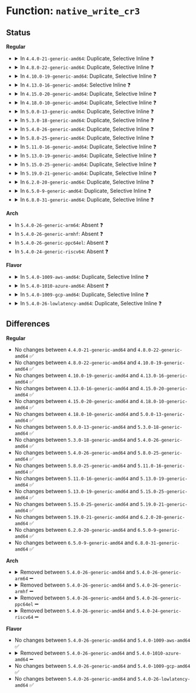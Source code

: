# Function: <code>native_write_cr3</code>

## Status
<b>Regular</b>
<ul>
<li>
<details>
<summary>In <code>4.4.0-21-generic-amd64</code>: Duplicate, Selective Inline ❓</summary>

```c
void native_write_cr3(long unsigned int val)
```

```json
{
  "name": "native_write_cr3",
  "collision_type": "Static Duplication",
  "inline_type": "Selective",
  "funcs": [
    {
      "addr": 18446744071594980444,
      "name": "native_write_cr3",
      "external": false,
      "loc": "arch/x86/include/asm/special_insns.h:54",
      "file": "arch/x86/xen/mmu.c",
      "inline": "declared, inlined",
      "caller_inline": [
        "arch/x86/xen/mmu.c:xen_setup_kernel_pagetable"
      ],
      "caller_func": []
    },
    {
      "addr": 18446744071579256128,
      "name": "native_write_cr3",
      "external": false,
      "loc": "arch/x86/include/asm/special_insns.h:54",
      "file": "arch/x86/kernel/paravirt.c",
      "inline": "declared, inlined",
      "caller_inline": [
        "arch/x86/kernel/paravirt.c:native_flush_tlb"
      ],
      "caller_func": []
    }
  ],
  "symbols": [
    {
      "addr": 18446744071579256128,
      "name": "native_write_cr3",
      "section": ".text",
      "bind": "STB_LOCAL",
      "size": 9
    }
  ]
}
```
</details>
</li>
<li>
<details>
<summary>In <code>4.8.0-22-generic-amd64</code>: Duplicate, Selective Inline ❓</summary>

```c
void native_write_cr3(long unsigned int val)
```

```json
{
  "name": "native_write_cr3",
  "collision_type": "Static Duplication",
  "inline_type": "Selective",
  "funcs": [
    {
      "addr": 18446744071595143200,
      "name": "native_write_cr3",
      "external": false,
      "loc": "arch/x86/include/asm/special_insns.h:54",
      "file": "arch/x86/xen/mmu.c",
      "inline": "declared, inlined",
      "caller_inline": [
        "arch/x86/xen/mmu.c:xen_setup_kernel_pagetable"
      ],
      "caller_func": []
    },
    {
      "addr": 18446744071579256156,
      "name": "native_write_cr3",
      "external": false,
      "loc": "arch/x86/include/asm/special_insns.h:54",
      "file": "arch/x86/kernel/paravirt.c",
      "inline": "declared, inlined",
      "caller_inline": [
        "arch/x86/kernel/paravirt.c:native_flush_tlb"
      ],
      "caller_func": []
    }
  ],
  "symbols": [
    {
      "addr": 18446744071579255184,
      "name": "native_write_cr3",
      "section": ".text",
      "bind": "STB_LOCAL",
      "size": 9
    }
  ]
}
```
</details>
</li>
<li>
<details>
<summary>In <code>4.10.0-19-generic-amd64</code>: Duplicate, Selective Inline ❓</summary>

```c
void native_write_cr3(long unsigned int val)
```

```json
{
  "name": "native_write_cr3",
  "collision_type": "Static Duplication",
  "inline_type": "Selective",
  "funcs": [
    {
      "addr": 18446744071595385870,
      "name": "native_write_cr3",
      "external": false,
      "loc": "arch/x86/include/asm/special_insns.h:49",
      "file": "arch/x86/xen/mmu.c",
      "inline": "declared, inlined",
      "caller_inline": [
        "arch/x86/xen/mmu.c:xen_setup_kernel_pagetable"
      ],
      "caller_func": []
    },
    {
      "addr": 18446744071579269692,
      "name": "native_write_cr3",
      "external": false,
      "loc": "arch/x86/include/asm/special_insns.h:49",
      "file": "arch/x86/kernel/paravirt.c",
      "inline": "declared, inlined",
      "caller_inline": [
        "arch/x86/kernel/paravirt.c:native_flush_tlb"
      ],
      "caller_func": []
    }
  ],
  "symbols": [
    {
      "addr": 18446744071579268736,
      "name": "native_write_cr3",
      "section": ".text",
      "bind": "STB_LOCAL",
      "size": 9
    }
  ]
}
```
</details>
</li>
<li>
<details>
<summary>In <code>4.13.0-16-generic-amd64</code>: Selective Inline ❓</summary>

```c
void native_write_cr3(long unsigned int val)
```

```json
{
  "name": "native_write_cr3",
  "collision_type": "Unique Static",
  "inline_type": "Selective",
  "funcs": [
    {
      "addr": 18446744071579266236,
      "name": "native_write_cr3",
      "external": false,
      "loc": "arch/x86/include/asm/special_insns.h:49",
      "file": "arch/x86/kernel/paravirt.c",
      "inline": "declared, inlined",
      "caller_inline": [
        "arch/x86/kernel/paravirt.c:native_flush_tlb"
      ],
      "caller_func": []
    }
  ],
  "symbols": [
    {
      "addr": 18446744071579265344,
      "name": "native_write_cr3",
      "section": ".text",
      "bind": "STB_LOCAL",
      "size": 9
    }
  ]
}
```
</details>
</li>
<li>
<details>
<summary>In <code>4.15.0-20-generic-amd64</code>: Duplicate, Selective Inline ❓</summary>

```c
void native_write_cr3(long unsigned int val)
```

```json
{
  "name": "native_write_cr3",
  "collision_type": "Static Duplication",
  "inline_type": "Selective",
  "funcs": [
    {
      "addr": 18446744071579284327,
      "name": "native_write_cr3",
      "external": false,
      "loc": "arch/x86/include/asm/special_insns.h:50",
      "file": "arch/x86/kernel/paravirt.c",
      "inline": "declared, inlined",
      "caller_inline": [
        "arch/x86/kernel/paravirt.c:native_flush_tlb"
      ],
      "caller_func": []
    },
    {
      "addr": 18446744071602723266,
      "name": "native_write_cr3",
      "external": false,
      "loc": "arch/x86/include/asm/special_insns.h:50",
      "file": "arch/x86/mm/mem_encrypt.c",
      "inline": "declared, inlined",
      "caller_inline": [
        "arch/x86/mm/mem_encrypt.c:__sme_early_map_unmap_mem"
      ],
      "caller_func": [
        "arch/x86/mm/mem_encrypt.c:sme_encrypt_kernel",
        "arch/x86/mm/mem_encrypt.c:sme_encrypt_kernel"
      ]
    }
  ],
  "symbols": [
    {
      "addr": 18446744071579282192,
      "name": "native_write_cr3",
      "section": ".text",
      "bind": "STB_LOCAL",
      "size": 9
    },
    {
      "addr": 18446744071579370749,
      "name": "native_write_cr3",
      "section": ".text",
      "bind": "STB_LOCAL",
      "size": 9
    }
  ]
}
```
</details>
</li>
<li>
<details>
<summary>In <code>4.18.0-10-generic-amd64</code>: Duplicate, Selective Inline ❓</summary>

```c
void native_write_cr3(long unsigned int val)
```

```json
{
  "name": "native_write_cr3",
  "collision_type": "Static Duplication",
  "inline_type": "Selective",
  "funcs": [
    {
      "addr": 18446744071579295799,
      "name": "native_write_cr3",
      "external": false,
      "loc": "arch/x86/include/asm/special_insns.h:50",
      "file": "arch/x86/kernel/paravirt.c",
      "inline": "declared, inlined",
      "caller_inline": [
        "arch/x86/kernel/paravirt.c:native_flush_tlb"
      ],
      "caller_func": []
    },
    {
      "addr": 18446744071602895512,
      "name": "native_write_cr3",
      "external": false,
      "loc": "arch/x86/include/asm/special_insns.h:50",
      "file": "arch/x86/mm/mem_encrypt.c",
      "inline": "declared, inlined",
      "caller_inline": [
        "arch/x86/mm/mem_encrypt.c:__sme_early_map_unmap_mem"
      ],
      "caller_func": []
    },
    {
      "addr": 18446744071602898158,
      "name": "native_write_cr3",
      "external": false,
      "loc": "arch/x86/include/asm/special_insns.h:50",
      "file": "arch/x86/mm/mem_encrypt_identity.c",
      "inline": "declared, inlined",
      "caller_inline": [
        "arch/x86/mm/mem_encrypt_identity.c:sme_encrypt_kernel",
        "arch/x86/mm/mem_encrypt_identity.c:sme_encrypt_kernel"
      ],
      "caller_func": []
    }
  ],
  "symbols": [
    {
      "addr": 18446744071579293680,
      "name": "native_write_cr3",
      "section": ".text",
      "bind": "STB_LOCAL",
      "size": 9
    }
  ]
}
```
</details>
</li>
<li>
<details>
<summary>In <code>5.0.0-13-generic-amd64</code>: Duplicate, Selective Inline ❓</summary>

```c
void native_write_cr3(long unsigned int val)
```

```json
{
  "name": "native_write_cr3",
  "collision_type": "Static Duplication",
  "inline_type": "Selective",
  "funcs": [
    {
      "addr": 18446744071579320439,
      "name": "native_write_cr3",
      "external": false,
      "loc": "arch/x86/include/asm/special_insns.h:50",
      "file": "arch/x86/kernel/paravirt.c",
      "inline": "declared, inlined",
      "caller_inline": [
        "arch/x86/kernel/paravirt.c:native_flush_tlb"
      ],
      "caller_func": []
    },
    {
      "addr": 18446744071604692821,
      "name": "native_write_cr3",
      "external": false,
      "loc": "arch/x86/include/asm/special_insns.h:50",
      "file": "arch/x86/mm/mem_encrypt.c",
      "inline": "declared, inlined",
      "caller_inline": [
        "arch/x86/mm/mem_encrypt.c:__sme_early_map_unmap_mem"
      ],
      "caller_func": []
    },
    {
      "addr": 18446744071604695542,
      "name": "native_write_cr3",
      "external": false,
      "loc": "arch/x86/include/asm/special_insns.h:50",
      "file": "arch/x86/mm/mem_encrypt_identity.c",
      "inline": "declared, inlined",
      "caller_inline": [
        "arch/x86/mm/mem_encrypt_identity.c:sme_encrypt_kernel",
        "arch/x86/mm/mem_encrypt_identity.c:sme_encrypt_kernel"
      ],
      "caller_func": []
    }
  ],
  "symbols": [
    {
      "addr": 18446744071579318672,
      "name": "native_write_cr3",
      "section": ".text",
      "bind": "STB_LOCAL",
      "size": 9
    }
  ]
}
```
</details>
</li>
<li>
<details>
<summary>In <code>5.3.0-18-generic-amd64</code>: Duplicate, Selective Inline ❓</summary>

```c
void native_write_cr3(long unsigned int val)
```

```json
{
  "name": "native_write_cr3",
  "collision_type": "Static Duplication",
  "inline_type": "Selective",
  "funcs": [
    {
      "addr": 18446744071579335671,
      "name": "native_write_cr3",
      "external": false,
      "loc": "arch/x86/include/asm/special_insns.h:49",
      "file": "arch/x86/kernel/paravirt.c",
      "inline": "declared, inlined",
      "caller_inline": [
        "arch/x86/kernel/paravirt.c:native_flush_tlb"
      ],
      "caller_func": []
    },
    {
      "addr": 18446744071604792817,
      "name": "native_write_cr3",
      "external": false,
      "loc": "arch/x86/include/asm/special_insns.h:49",
      "file": "arch/x86/mm/mem_encrypt.c",
      "inline": "declared, inlined",
      "caller_inline": [
        "arch/x86/mm/mem_encrypt.c:__sme_early_map_unmap_mem"
      ],
      "caller_func": []
    },
    {
      "addr": 18446744071604795572,
      "name": "native_write_cr3",
      "external": false,
      "loc": "arch/x86/include/asm/special_insns.h:49",
      "file": "arch/x86/mm/mem_encrypt_identity.c",
      "inline": "declared, inlined",
      "caller_inline": [
        "arch/x86/mm/mem_encrypt_identity.c:sme_encrypt_kernel",
        "arch/x86/mm/mem_encrypt_identity.c:sme_encrypt_kernel"
      ],
      "caller_func": []
    }
  ],
  "symbols": [
    {
      "addr": 18446744071579333888,
      "name": "native_write_cr3",
      "section": ".text",
      "bind": "STB_LOCAL",
      "size": 4
    }
  ]
}
```
</details>
</li>
<li>
<details>
<summary>In <code>5.4.0-26-generic-amd64</code>: Duplicate, Selective Inline ❓</summary>

```c
void native_write_cr3(long unsigned int val)
```

```json
{
  "name": "native_write_cr3",
  "collision_type": "Static Duplication",
  "inline_type": "Selective",
  "funcs": [
    {
      "addr": 18446744071579339879,
      "name": "native_write_cr3",
      "external": false,
      "loc": "arch/x86/include/asm/special_insns.h:49",
      "file": "arch/x86/kernel/paravirt.c",
      "inline": "declared, inlined",
      "caller_inline": [
        "arch/x86/kernel/paravirt.c:native_flush_tlb"
      ],
      "caller_func": []
    },
    {
      "addr": 18446744071604818538,
      "name": "native_write_cr3",
      "external": false,
      "loc": "arch/x86/include/asm/special_insns.h:49",
      "file": "arch/x86/mm/mem_encrypt.c",
      "inline": "declared, inlined",
      "caller_inline": [
        "arch/x86/mm/mem_encrypt.c:__sme_early_map_unmap_mem"
      ],
      "caller_func": []
    },
    {
      "addr": 18446744071604821331,
      "name": "native_write_cr3",
      "external": false,
      "loc": "arch/x86/include/asm/special_insns.h:49",
      "file": "arch/x86/mm/mem_encrypt_identity.c",
      "inline": "declared, inlined",
      "caller_inline": [
        "arch/x86/mm/mem_encrypt_identity.c:sme_encrypt_kernel",
        "arch/x86/mm/mem_encrypt_identity.c:sme_encrypt_kernel"
      ],
      "caller_func": []
    }
  ],
  "symbols": [
    {
      "addr": 18446744071579338128,
      "name": "native_write_cr3",
      "section": ".text",
      "bind": "STB_LOCAL",
      "size": 4
    }
  ]
}
```
</details>
</li>
<li>
<details>
<summary>In <code>5.8.0-25-generic-amd64</code>: Duplicate, Selective Inline ❓</summary>

```c
void native_write_cr3(long unsigned int val)
```

```json
{
  "name": "native_write_cr3",
  "collision_type": "Static Duplication",
  "inline_type": "Selective",
  "funcs": [
    {
      "addr": 18446744071579367856,
      "name": "native_write_cr3",
      "external": false,
      "loc": "arch/x86/include/asm/special_insns.h:50",
      "file": "arch/x86/kernel/paravirt.c",
      "inline": "seen, unknown",
      "caller_inline": [],
      "caller_func": []
    },
    {
      "addr": 18446744071579417111,
      "name": "native_write_cr3",
      "external": false,
      "loc": "arch/x86/include/asm/special_insns.h:50",
      "file": "arch/x86/mm/tlb.c",
      "inline": "declared, inlined",
      "caller_inline": [
        "arch/x86/mm/tlb.c:native_flush_tlb_local"
      ],
      "caller_func": []
    },
    {
      "addr": 18446744071609159649,
      "name": "native_write_cr3",
      "external": false,
      "loc": "arch/x86/include/asm/special_insns.h:50",
      "file": "arch/x86/mm/mem_encrypt_identity.c",
      "inline": "declared, inlined",
      "caller_inline": [
        "arch/x86/mm/mem_encrypt_identity.c:sme_encrypt_kernel",
        "arch/x86/mm/mem_encrypt_identity.c:sme_encrypt_kernel"
      ],
      "caller_func": []
    }
  ],
  "symbols": [
    {
      "addr": 18446744071579367856,
      "name": "native_write_cr3",
      "section": ".text",
      "bind": "STB_LOCAL",
      "size": 4
    }
  ]
}
```
</details>
</li>
<li>
<details>
<summary>In <code>5.11.0-16-generic-amd64</code>: Duplicate, Selective Inline ❓</summary>

```c
void native_write_cr3(long unsigned int val)
```

```json
{
  "name": "native_write_cr3",
  "collision_type": "Static Duplication",
  "inline_type": "Selective",
  "funcs": [
    {
      "addr": 18446744071579366880,
      "name": "native_write_cr3",
      "external": false,
      "loc": "arch/x86/include/asm/special_insns.h:52",
      "file": "arch/x86/kernel/paravirt.c",
      "inline": "seen, unknown",
      "caller_inline": [],
      "caller_func": []
    },
    {
      "addr": 18446744071579417191,
      "name": "native_write_cr3",
      "external": false,
      "loc": "arch/x86/include/asm/special_insns.h:52",
      "file": "arch/x86/mm/tlb.c",
      "inline": "declared, inlined",
      "caller_inline": [
        "arch/x86/mm/tlb.c:native_flush_tlb_local"
      ],
      "caller_func": []
    },
    {
      "addr": 18446744071612230247,
      "name": "native_write_cr3",
      "external": false,
      "loc": "arch/x86/include/asm/special_insns.h:52",
      "file": "arch/x86/mm/mem_encrypt_identity.c",
      "inline": "declared, inlined",
      "caller_inline": [
        "arch/x86/mm/mem_encrypt_identity.c:sme_encrypt_kernel",
        "arch/x86/mm/mem_encrypt_identity.c:sme_encrypt_kernel"
      ],
      "caller_func": []
    }
  ],
  "symbols": [
    {
      "addr": 18446744071579366880,
      "name": "native_write_cr3",
      "section": ".text",
      "bind": "STB_LOCAL",
      "size": 4
    }
  ]
}
```
</details>
</li>
<li>
<details>
<summary>In <code>5.13.0-19-generic-amd64</code>: Duplicate, Selective Inline ❓</summary>

```c
void native_write_cr3(long unsigned int val)
```

```json
{
  "name": "native_write_cr3",
  "collision_type": "Static Duplication",
  "inline_type": "Selective",
  "funcs": [
    {
      "addr": 18446744071579371248,
      "name": "native_write_cr3",
      "external": false,
      "loc": "arch/x86/include/asm/special_insns.h:52",
      "file": "arch/x86/kernel/paravirt.c",
      "inline": "seen, unknown",
      "caller_inline": [],
      "caller_func": []
    },
    {
      "addr": 18446744071579420236,
      "name": "native_write_cr3",
      "external": false,
      "loc": "arch/x86/include/asm/special_insns.h:52",
      "file": "arch/x86/mm/tlb.c",
      "inline": "declared, inlined",
      "caller_inline": [
        "arch/x86/mm/tlb.c:native_flush_tlb_local"
      ],
      "caller_func": []
    },
    {
      "addr": 18446744071614370993,
      "name": "native_write_cr3",
      "external": false,
      "loc": "arch/x86/include/asm/special_insns.h:52",
      "file": "arch/x86/mm/mem_encrypt_identity.c",
      "inline": "declared, inlined",
      "caller_inline": [
        "arch/x86/mm/mem_encrypt_identity.c:sme_encrypt_kernel",
        "arch/x86/mm/mem_encrypt_identity.c:sme_encrypt_kernel"
      ],
      "caller_func": []
    }
  ],
  "symbols": [
    {
      "addr": 18446744071579371248,
      "name": "native_write_cr3",
      "section": ".text",
      "bind": "STB_LOCAL",
      "size": 4
    }
  ]
}
```
</details>
</li>
<li>
<details>
<summary>In <code>5.15.0-25-generic-amd64</code>: Duplicate, Selective Inline ❓</summary>

```c
void native_write_cr3(long unsigned int val)
```

```json
{
  "name": "native_write_cr3",
  "collision_type": "Static Duplication",
  "inline_type": "Selective",
  "funcs": [
    {
      "addr": 18446744071579432464,
      "name": "native_write_cr3",
      "external": false,
      "loc": "arch/x86/include/asm/special_insns.h:52",
      "file": "arch/x86/kernel/paravirt.c",
      "inline": "seen, unknown",
      "caller_inline": [],
      "caller_func": []
    },
    {
      "addr": 18446744071579483788,
      "name": "native_write_cr3",
      "external": false,
      "loc": "arch/x86/include/asm/special_insns.h:52",
      "file": "arch/x86/mm/tlb.c",
      "inline": "declared, inlined",
      "caller_inline": [
        "arch/x86/mm/tlb.c:native_flush_tlb_local"
      ],
      "caller_func": []
    },
    {
      "addr": 18446744071615302979,
      "name": "native_write_cr3",
      "external": false,
      "loc": "arch/x86/include/asm/special_insns.h:52",
      "file": "arch/x86/mm/mem_encrypt_identity.c",
      "inline": "declared, inlined",
      "caller_inline": [
        "arch/x86/mm/mem_encrypt_identity.c:sme_encrypt_kernel",
        "arch/x86/mm/mem_encrypt_identity.c:sme_encrypt_kernel"
      ],
      "caller_func": []
    }
  ],
  "symbols": [
    {
      "addr": 18446744071579432464,
      "name": "native_write_cr3",
      "section": ".text",
      "bind": "STB_LOCAL",
      "size": 4
    }
  ]
}
```
</details>
</li>
<li>
<details>
<summary>In <code>5.19.0-21-generic-amd64</code>: Duplicate, Selective Inline ❓</summary>

```c
void native_write_cr3(long unsigned int val)
```

```json
{
  "name": "native_write_cr3",
  "collision_type": "Static Duplication",
  "inline_type": "Selective",
  "funcs": [
    {
      "addr": 18446744071579501440,
      "name": "native_write_cr3",
      "external": false,
      "loc": "arch/x86/include/asm/special_insns.h:52",
      "file": "arch/x86/kernel/paravirt.c",
      "inline": "seen, unknown",
      "caller_inline": [],
      "caller_func": []
    },
    {
      "addr": 18446744071579562999,
      "name": "native_write_cr3",
      "external": false,
      "loc": "arch/x86/include/asm/special_insns.h:52",
      "file": "arch/x86/mm/tlb.c",
      "inline": "declared, inlined",
      "caller_inline": [
        "arch/x86/mm/tlb.c:native_flush_tlb_local"
      ],
      "caller_func": []
    },
    {
      "addr": 18446744071617083317,
      "name": "native_write_cr3",
      "external": false,
      "loc": "arch/x86/include/asm/special_insns.h:52",
      "file": "arch/x86/mm/mem_encrypt_identity.c",
      "inline": "declared, inlined",
      "caller_inline": [
        "arch/x86/mm/mem_encrypt_identity.c:sme_encrypt_kernel",
        "arch/x86/mm/mem_encrypt_identity.c:sme_encrypt_kernel"
      ],
      "caller_func": []
    }
  ],
  "symbols": [
    {
      "addr": 18446744071579501440,
      "name": "native_write_cr3",
      "section": ".text",
      "bind": "STB_LOCAL",
      "size": 10
    }
  ]
}
```
</details>
</li>
<li>
<details>
<summary>In <code>6.2.0-20-generic-amd64</code>: Duplicate, Selective Inline ❓</summary>

```c
void native_write_cr3(long unsigned int val)
```

```json
{
  "name": "native_write_cr3",
  "collision_type": "Static Duplication",
  "inline_type": "Selective",
  "funcs": [
    {
      "addr": 18446744071579598576,
      "name": "native_write_cr3",
      "external": false,
      "loc": "arch/x86/include/asm/special_insns.h:52",
      "file": "arch/x86/kernel/paravirt.c",
      "inline": "seen, unknown",
      "caller_inline": [],
      "caller_func": []
    },
    {
      "addr": 18446744071579670583,
      "name": "native_write_cr3",
      "external": false,
      "loc": "arch/x86/include/asm/special_insns.h:52",
      "file": "arch/x86/mm/tlb.c",
      "inline": "declared, inlined",
      "caller_inline": [
        "arch/x86/mm/tlb.c:native_flush_tlb_local"
      ],
      "caller_func": []
    },
    {
      "addr": 18446744071627738769,
      "name": "native_write_cr3",
      "external": false,
      "loc": "arch/x86/include/asm/special_insns.h:52",
      "file": "arch/x86/mm/mem_encrypt_identity.c",
      "inline": "declared, inlined",
      "caller_inline": [
        "arch/x86/mm/mem_encrypt_identity.c:sme_encrypt_kernel",
        "arch/x86/mm/mem_encrypt_identity.c:sme_encrypt_kernel"
      ],
      "caller_func": []
    }
  ],
  "symbols": [
    {
      "addr": 18446744071579598576,
      "name": "native_write_cr3",
      "section": ".text",
      "bind": "STB_LOCAL",
      "size": 10
    }
  ]
}
```
</details>
</li>
<li>
<details>
<summary>In <code>6.5.0-9-generic-amd64</code>: Duplicate, Selective Inline ❓</summary>

```c
void native_write_cr3(long unsigned int val)
```

```json
{
  "name": "native_write_cr3",
  "collision_type": "Static Duplication",
  "inline_type": "Selective",
  "funcs": [
    {
      "addr": 18446744071579611328,
      "name": "native_write_cr3",
      "external": false,
      "loc": "arch/x86/include/asm/special_insns.h:52",
      "file": "arch/x86/kernel/paravirt.c",
      "inline": "seen, unknown",
      "caller_inline": [],
      "caller_func": []
    },
    {
      "addr": 18446744071579684535,
      "name": "native_write_cr3",
      "external": false,
      "loc": "arch/x86/include/asm/special_insns.h:52",
      "file": "arch/x86/mm/tlb.c",
      "inline": "declared, inlined",
      "caller_inline": [
        "arch/x86/mm/tlb.c:native_flush_tlb_local"
      ],
      "caller_func": []
    },
    {
      "addr": 18446744071619497889,
      "name": "native_write_cr3",
      "external": false,
      "loc": "arch/x86/include/asm/special_insns.h:52",
      "file": "arch/x86/mm/mem_encrypt_identity.c",
      "inline": "declared, inlined",
      "caller_inline": [
        "arch/x86/mm/mem_encrypt_identity.c:sme_encrypt_kernel",
        "arch/x86/mm/mem_encrypt_identity.c:sme_encrypt_kernel"
      ],
      "caller_func": []
    }
  ],
  "symbols": [
    {
      "addr": 18446744071579611328,
      "name": "native_write_cr3",
      "section": ".text",
      "bind": "STB_LOCAL",
      "size": 10
    }
  ]
}
```
</details>
</li>
<li>
<details>
<summary>In <code>6.8.0-31-generic-amd64</code>: Duplicate, Selective Inline ❓</summary>

```c
void native_write_cr3(long unsigned int val)
```

```json
{
  "name": "native_write_cr3",
  "collision_type": "Static Duplication",
  "inline_type": "Selective",
  "funcs": [
    {
      "addr": 18446744071579641104,
      "name": "native_write_cr3",
      "external": false,
      "loc": "arch/x86/include/asm/special_insns.h:52",
      "file": "arch/x86/kernel/paravirt.c",
      "inline": "seen, unknown",
      "caller_inline": [],
      "caller_func": []
    },
    {
      "addr": 18446744071579719047,
      "name": "native_write_cr3",
      "external": false,
      "loc": "arch/x86/include/asm/special_insns.h:52",
      "file": "arch/x86/mm/tlb.c",
      "inline": "declared, inlined",
      "caller_inline": [
        "arch/x86/mm/tlb.c:native_flush_tlb_local"
      ],
      "caller_func": []
    },
    {
      "addr": 18446744071621794721,
      "name": "native_write_cr3",
      "external": false,
      "loc": "arch/x86/include/asm/special_insns.h:52",
      "file": "arch/x86/mm/mem_encrypt_identity.c",
      "inline": "declared, inlined",
      "caller_inline": [
        "arch/x86/mm/mem_encrypt_identity.c:sme_encrypt_kernel",
        "arch/x86/mm/mem_encrypt_identity.c:sme_encrypt_kernel"
      ],
      "caller_func": []
    }
  ],
  "symbols": [
    {
      "addr": 18446744071579641104,
      "name": "native_write_cr3",
      "section": ".text",
      "bind": "STB_LOCAL",
      "size": 10
    }
  ]
}
```
</details>
</li>
</ul>
<b>Arch</b>
<ul>
<li>
In <code>5.4.0-26-generic-arm64</code>: Absent ❓
</li>
<li>
In <code>5.4.0-26-generic-armhf</code>: Absent ❓
</li>
<li>
In <code>5.4.0-26-generic-ppc64el</code>: Absent ❓
</li>
<li>
In <code>5.4.0-24-generic-riscv64</code>: Absent ❓
</li>
</ul>
<b>Flavor</b>
<ul>
<li>
<details>
<summary>In <code>5.4.0-1009-aws-amd64</code>: Duplicate, Selective Inline ❓</summary>

```c
void native_write_cr3(long unsigned int val)
```

```json
{
  "name": "native_write_cr3",
  "collision_type": "Static Duplication",
  "inline_type": "Selective",
  "funcs": [
    {
      "addr": 18446744071579335783,
      "name": "native_write_cr3",
      "external": false,
      "loc": "arch/x86/include/asm/special_insns.h:49",
      "file": "arch/x86/kernel/paravirt.c",
      "inline": "declared, inlined",
      "caller_inline": [
        "arch/x86/kernel/paravirt.c:native_flush_tlb"
      ],
      "caller_func": []
    },
    {
      "addr": 18446744071604732418,
      "name": "native_write_cr3",
      "external": false,
      "loc": "arch/x86/include/asm/special_insns.h:49",
      "file": "arch/x86/mm/mem_encrypt.c",
      "inline": "declared, inlined",
      "caller_inline": [
        "arch/x86/mm/mem_encrypt.c:__sme_early_map_unmap_mem"
      ],
      "caller_func": []
    },
    {
      "addr": 18446744071604735211,
      "name": "native_write_cr3",
      "external": false,
      "loc": "arch/x86/include/asm/special_insns.h:49",
      "file": "arch/x86/mm/mem_encrypt_identity.c",
      "inline": "declared, inlined",
      "caller_inline": [
        "arch/x86/mm/mem_encrypt_identity.c:sme_encrypt_kernel",
        "arch/x86/mm/mem_encrypt_identity.c:sme_encrypt_kernel"
      ],
      "caller_func": []
    }
  ],
  "symbols": [
    {
      "addr": 18446744071579334032,
      "name": "native_write_cr3",
      "section": ".text",
      "bind": "STB_LOCAL",
      "size": 4
    }
  ]
}
```
</details>
</li>
<li>
<details>
<summary>In <code>5.4.0-1010-azure-amd64</code>: Absent ❓</summary>

```json
{
  "name": "native_write_cr3",
  "collision_type": "Static Duplication",
  "inline_type": "Full",
  "funcs": [
    {
      "addr": 18446744071604568491,
      "name": "native_write_cr3",
      "external": false,
      "loc": "arch/x86/include/asm/special_insns.h:49",
      "file": "arch/x86/kernel/head64.c",
      "inline": "declared, inlined",
      "caller_inline": [
        "arch/x86/kernel/head64.c:reset_early_page_tables"
      ],
      "caller_func": []
    },
    {
      "addr": 18446744071579055162,
      "name": "native_write_cr3",
      "external": false,
      "loc": "arch/x86/include/asm/special_insns.h:49",
      "file": "arch/x86/kernel/tboot.c",
      "inline": "declared, inlined",
      "caller_inline": [],
      "caller_func": []
    },
    {
      "addr": 18446744071579183946,
      "name": "native_write_cr3",
      "external": false,
      "loc": "arch/x86/include/asm/special_insns.h:49",
      "file": "arch/x86/kernel/reboot.c",
      "inline": "declared, inlined",
      "caller_inline": [
        "arch/x86/kernel/reboot.c:machine_real_restart"
      ],
      "caller_func": []
    },
    {
      "addr": 18446744071579269079,
      "name": "native_write_cr3",
      "external": false,
      "loc": "arch/x86/include/asm/special_insns.h:49",
      "file": "arch/x86/kernel/paravirt.c",
      "inline": "declared, inlined",
      "caller_inline": [
        "arch/x86/kernel/paravirt.c:native_flush_tlb"
      ],
      "caller_func": []
    },
    {
      "addr": 18446744071604688636,
      "name": "native_write_cr3",
      "external": false,
      "loc": "arch/x86/include/asm/special_insns.h:49",
      "file": "arch/x86/mm/init.c",
      "inline": "declared, inlined",
      "caller_inline": [
        "arch/x86/mm/init.c:init_mem_mapping"
      ],
      "caller_func": []
    },
    {
      "addr": 18446744071579331054,
      "name": "native_write_cr3",
      "external": false,
      "loc": "arch/x86/include/asm/special_insns.h:49",
      "file": "arch/x86/mm/tlb.c",
      "inline": "declared, inlined",
      "caller_inline": [
        "arch/x86/mm/tlb.c:initialize_tlbstate_and_flush",
        "arch/x86/mm/tlb.c:load_new_mm_cr3"
      ],
      "caller_func": []
    },
    {
      "addr": 18446744071604700143,
      "name": "native_write_cr3",
      "external": false,
      "loc": "arch/x86/include/asm/special_insns.h:49",
      "file": "arch/x86/mm/mem_encrypt.c",
      "inline": "declared, inlined",
      "caller_inline": [
        "arch/x86/mm/mem_encrypt.c:__sme_early_map_unmap_mem"
      ],
      "caller_func": []
    },
    {
      "addr": 18446744071604702832,
      "name": "native_write_cr3",
      "external": false,
      "loc": "arch/x86/include/asm/special_insns.h:49",
      "file": "arch/x86/mm/mem_encrypt_identity.c",
      "inline": "declared, inlined",
      "caller_inline": [
        "arch/x86/mm/mem_encrypt_identity.c:sme_encrypt_kernel",
        "arch/x86/mm/mem_encrypt_identity.c:sme_encrypt_kernel"
      ],
      "caller_func": []
    },
    {
      "addr": 18446744071587641240,
      "name": "native_write_cr3",
      "external": false,
      "loc": "arch/x86/include/asm/special_insns.h:49",
      "file": "arch/x86/power/cpu.c",
      "inline": "declared, inlined",
      "caller_inline": [
        "arch/x86/power/cpu.c:restore_processor_state"
      ],
      "caller_func": []
    }
  ],
  "symbols": []
}
```
</details>
</li>
<li>
<details>
<summary>In <code>5.4.0-1009-gcp-amd64</code>: Duplicate, Selective Inline ❓</summary>

```c
void native_write_cr3(long unsigned int val)
```

```json
{
  "name": "native_write_cr3",
  "collision_type": "Static Duplication",
  "inline_type": "Selective",
  "funcs": [
    {
      "addr": 18446744071579335703,
      "name": "native_write_cr3",
      "external": false,
      "loc": "arch/x86/include/asm/special_insns.h:49",
      "file": "arch/x86/kernel/paravirt.c",
      "inline": "declared, inlined",
      "caller_inline": [
        "arch/x86/kernel/paravirt.c:native_flush_tlb"
      ],
      "caller_func": []
    },
    {
      "addr": 18446744071604809985,
      "name": "native_write_cr3",
      "external": false,
      "loc": "arch/x86/include/asm/special_insns.h:49",
      "file": "arch/x86/mm/mem_encrypt.c",
      "inline": "declared, inlined",
      "caller_inline": [
        "arch/x86/mm/mem_encrypt.c:__sme_early_map_unmap_mem"
      ],
      "caller_func": []
    },
    {
      "addr": 18446744071604812778,
      "name": "native_write_cr3",
      "external": false,
      "loc": "arch/x86/include/asm/special_insns.h:49",
      "file": "arch/x86/mm/mem_encrypt_identity.c",
      "inline": "declared, inlined",
      "caller_inline": [
        "arch/x86/mm/mem_encrypt_identity.c:sme_encrypt_kernel",
        "arch/x86/mm/mem_encrypt_identity.c:sme_encrypt_kernel"
      ],
      "caller_func": []
    }
  ],
  "symbols": [
    {
      "addr": 18446744071579333952,
      "name": "native_write_cr3",
      "section": ".text",
      "bind": "STB_LOCAL",
      "size": 4
    }
  ]
}
```
</details>
</li>
<li>
<details>
<summary>In <code>5.4.0-26-lowlatency-amd64</code>: Duplicate, Selective Inline ❓</summary>

```c
void native_write_cr3(long unsigned int val)
```

```json
{
  "name": "native_write_cr3",
  "collision_type": "Static Duplication",
  "inline_type": "Selective",
  "funcs": [
    {
      "addr": 18446744071579344083,
      "name": "native_write_cr3",
      "external": false,
      "loc": "arch/x86/include/asm/special_insns.h:49",
      "file": "arch/x86/kernel/paravirt.c",
      "inline": "declared, inlined",
      "caller_inline": [
        "arch/x86/kernel/paravirt.c:native_flush_tlb"
      ],
      "caller_func": []
    },
    {
      "addr": 18446744071604822695,
      "name": "native_write_cr3",
      "external": false,
      "loc": "arch/x86/include/asm/special_insns.h:49",
      "file": "arch/x86/mm/mem_encrypt.c",
      "inline": "declared, inlined",
      "caller_inline": [
        "arch/x86/mm/mem_encrypt.c:__sme_early_map_unmap_mem"
      ],
      "caller_func": []
    },
    {
      "addr": 18446744071604825488,
      "name": "native_write_cr3",
      "external": false,
      "loc": "arch/x86/include/asm/special_insns.h:49",
      "file": "arch/x86/mm/mem_encrypt_identity.c",
      "inline": "declared, inlined",
      "caller_inline": [
        "arch/x86/mm/mem_encrypt_identity.c:sme_encrypt_kernel",
        "arch/x86/mm/mem_encrypt_identity.c:sme_encrypt_kernel"
      ],
      "caller_func": []
    }
  ],
  "symbols": [
    {
      "addr": 18446744071579342304,
      "name": "native_write_cr3",
      "section": ".text",
      "bind": "STB_LOCAL",
      "size": 4
    }
  ]
}
```
</details>
</li>
</ul>

## Differences
<b>Regular</b>
<ul>
<li>
No changes between <code>4.4.0-21-generic-amd64</code> and <code>4.8.0-22-generic-amd64</code> ✅
</li>
<li>
No changes between <code>4.8.0-22-generic-amd64</code> and <code>4.10.0-19-generic-amd64</code> ✅
</li>
<li>
No changes between <code>4.10.0-19-generic-amd64</code> and <code>4.13.0-16-generic-amd64</code> ✅
</li>
<li>
No changes between <code>4.13.0-16-generic-amd64</code> and <code>4.15.0-20-generic-amd64</code> ✅
</li>
<li>
No changes between <code>4.15.0-20-generic-amd64</code> and <code>4.18.0-10-generic-amd64</code> ✅
</li>
<li>
No changes between <code>4.18.0-10-generic-amd64</code> and <code>5.0.0-13-generic-amd64</code> ✅
</li>
<li>
No changes between <code>5.0.0-13-generic-amd64</code> and <code>5.3.0-18-generic-amd64</code> ✅
</li>
<li>
No changes between <code>5.3.0-18-generic-amd64</code> and <code>5.4.0-26-generic-amd64</code> ✅
</li>
<li>
No changes between <code>5.4.0-26-generic-amd64</code> and <code>5.8.0-25-generic-amd64</code> ✅
</li>
<li>
No changes between <code>5.8.0-25-generic-amd64</code> and <code>5.11.0-16-generic-amd64</code> ✅
</li>
<li>
No changes between <code>5.11.0-16-generic-amd64</code> and <code>5.13.0-19-generic-amd64</code> ✅
</li>
<li>
No changes between <code>5.13.0-19-generic-amd64</code> and <code>5.15.0-25-generic-amd64</code> ✅
</li>
<li>
No changes between <code>5.15.0-25-generic-amd64</code> and <code>5.19.0-21-generic-amd64</code> ✅
</li>
<li>
No changes between <code>5.19.0-21-generic-amd64</code> and <code>6.2.0-20-generic-amd64</code> ✅
</li>
<li>
No changes between <code>6.2.0-20-generic-amd64</code> and <code>6.5.0-9-generic-amd64</code> ✅
</li>
<li>
No changes between <code>6.5.0-9-generic-amd64</code> and <code>6.8.0-31-generic-amd64</code> ✅
</li>
</ul>
<b>Arch</b>
<ul>
<li>
<details>
<summary>Removed between <code>5.4.0-26-generic-amd64</code> and <code>5.4.0-26-generic-arm64</code> ➖</summary>

```c
void native_write_cr3(long unsigned int val)
```
</details>
</li>
<li>
<details>
<summary>Removed between <code>5.4.0-26-generic-amd64</code> and <code>5.4.0-26-generic-armhf</code> ➖</summary>

```c
void native_write_cr3(long unsigned int val)
```
</details>
</li>
<li>
<details>
<summary>Removed between <code>5.4.0-26-generic-amd64</code> and <code>5.4.0-26-generic-ppc64el</code> ➖</summary>

```c
void native_write_cr3(long unsigned int val)
```
</details>
</li>
<li>
<details>
<summary>Removed between <code>5.4.0-26-generic-amd64</code> and <code>5.4.0-24-generic-riscv64</code> ➖</summary>

```c
void native_write_cr3(long unsigned int val)
```
</details>
</li>
</ul>
<b>Flavor</b>
<ul>
<li>
No changes between <code>5.4.0-26-generic-amd64</code> and <code>5.4.0-1009-aws-amd64</code> ✅
</li>
<li>
<details>
<summary>Removed between <code>5.4.0-26-generic-amd64</code> and <code>5.4.0-1010-azure-amd64</code> ➖</summary>

```c
void native_write_cr3(long unsigned int val)
```
</details>
</li>
<li>
No changes between <code>5.4.0-26-generic-amd64</code> and <code>5.4.0-1009-gcp-amd64</code> ✅
</li>
<li>
No changes between <code>5.4.0-26-generic-amd64</code> and <code>5.4.0-26-lowlatency-amd64</code> ✅
</li>
</ul>
